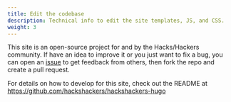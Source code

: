 ```yaml
---
title: Edit the codebase
description: Technical info to edit the site templates, JS, and CSS.
weight: 3
---
```


This site is an open-source project for and by the Hacks/Hackers community. If have an idea to improve it or you just want to fix a bug, you can open an [issue][1] to get feedback from others, then fork the repo and create a pull request.

For details on how to develop for this site, check out the README at https://github.com/hackshackers/hackshackers-hugo

[1]: https://github.com/hackshackers/hackshackers-hugo/issues
